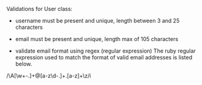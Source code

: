 Validations for User class:

- username must be present and unique, length between 3 and 25 characters

- email must be present and unique, length max of 105 characters

- validate email format using regex (regular expression)
The ruby regular expression used to match the format of valid email addresses is listed below.

/\A[\w+\-.]+@[a-z\d\-.]+\.[a-z]+\z/i
